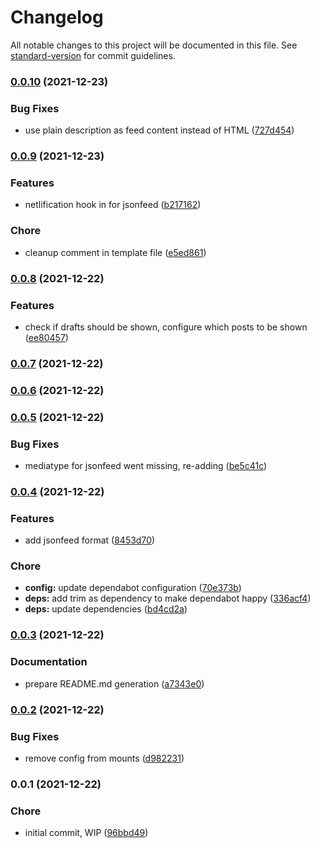 # Changelog

All notable changes to this project will be documented in this file. See [standard-version](https://github.com/conventional-changelog/standard-version) for commit guidelines.

### [0.0.10](https://github.com/dnb-org/dnb-hugo-feeds/compare/v0.0.9...v0.0.10) (2021-12-23)


### Bug Fixes

* use plain description as feed content instead of HTML ([727d454](https://github.com/dnb-org/dnb-hugo-feeds/commit/727d454d38694cf2c3fb46712850a4e7de1a6024))

### [0.0.9](https://github.com/dnb-org/dnb-hugo-feeds/compare/v0.0.8...v0.0.9) (2021-12-23)


### Features

* netlification hook in for jsonfeed ([b217162](https://github.com/dnb-org/dnb-hugo-feeds/commit/b217162eaf5fc710c1c58e7387bc298d964d7948))


### Chore

* cleanup comment in template file ([e5ed861](https://github.com/dnb-org/dnb-hugo-feeds/commit/e5ed861ac067d84294e83977186c801adf1b883e))

### [0.0.8](https://github.com/dnb-org/dnb-hugo-feeds/compare/v0.0.7...v0.0.8) (2021-12-22)


### Features

* check if drafts should be shown, configure which posts to be shown ([ee80457](https://github.com/dnb-org/dnb-hugo-feeds/commit/ee80457d5505e65f865bf8a1efc9dc033b9bc061))

### [0.0.7](https://github.com/dnb-org/dnb-hugo-feeds/compare/v0.0.6...v0.0.7) (2021-12-22)

### [0.0.6](https://github.com/dnb-org/dnb-hugo-feeds/compare/v0.0.5...v0.0.6) (2021-12-22)

### [0.0.5](https://github.com/dnb-org/dnb-hugo-feeds/compare/v0.0.4...v0.0.5) (2021-12-22)


### Bug Fixes

* mediatype for jsonfeed went missing, re-adding ([be5c41c](https://github.com/dnb-org/dnb-hugo-feeds/commit/be5c41c7b9dfe5bf55afbb541ed738128f3fde6c))

### [0.0.4](https://github.com/dnb-org/dnb-hugo-feeds/compare/v0.0.3...v0.0.4) (2021-12-22)


### Features

* add jsonfeed format ([8453d70](https://github.com/dnb-org/dnb-hugo-feeds/commit/8453d70d04955eed26cf8e03f9c170d1d6440736))


### Chore

* **config:** update dependabot configuration ([70e373b](https://github.com/dnb-org/dnb-hugo-feeds/commit/70e373b17c8a58dcc72943e4a568f64c3794e5d7))
* **deps:** add trim as dependency to make dependabot happy ([336acf4](https://github.com/dnb-org/dnb-hugo-feeds/commit/336acf4162d7eeaea733d4f55454e9cdbb42ee4f))
* **deps:** update dependencies ([bd4cd2a](https://github.com/dnb-org/dnb-hugo-feeds/commit/bd4cd2ac2cf7027a4e056a8dad58abfed3d2f4b7))

### [0.0.3](https://github.com/dnb-org/dnb-hugo-feeds/compare/v0.0.2...v0.0.3) (2021-12-22)


### Documentation

* prepare README.md generation ([a7343e0](https://github.com/dnb-org/dnb-hugo-feeds/commit/a7343e03f77dcd565bade6aac25c74f6fbb80da1))

### [0.0.2](https://github.com/dnb-org/dnb-hugo-feeds/compare/v0.0.1...v0.0.2) (2021-12-22)


### Bug Fixes

* remove config from mounts ([d982231](https://github.com/dnb-org/dnb-hugo-feeds/commit/d982231ae712cc1cb2e6a7b9e78430c3d0207472))

### 0.0.1 (2021-12-22)


### Chore

* initial commit, WIP ([96bbd49](https://github.com/dnb-org/dnb-hugo-feeds/commit/96bbd494b07837a43274d3a0d9b8f14ff6bfb677))
